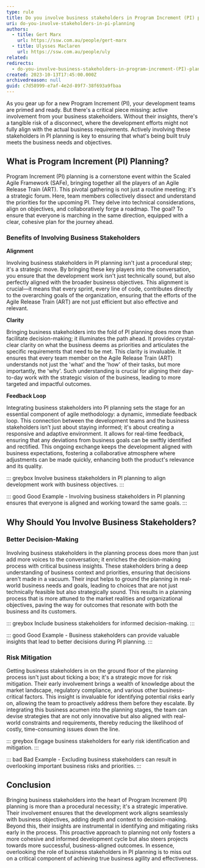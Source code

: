 ```yaml
---
type: rule
title: Do you involve business stakeholders in Program Increment (PI) planning?
uri: do-you-involve-stakeholders-in-pi-planning
authors:
  - title: Gert Marx
    url: https://ssw.com.au/people/gert-marx
  - title: Ulysses Maclaren
    url: https://ssw.com.au/people/uly
related:
redirects:
  - do-you-involve-business-stakeholders-in-program-increment-(PI)-planning
created: 2023-10-13T17:45:00.000Z
archivedreason: null
guid: c7d58999-e7af-4e2d-89f7-38f693a9fbaa
---
```

As you gear up for a new Program Increment (PI), your development teams are primed and ready. But there's a critical piece missing: active involvement from your business stakeholders. Without their insights, there's a tangible risk of a disconnect, where the development efforts might not fully align with the actual business requirements. Actively involving these stakeholders in PI planning is key to ensuring that what's being built truly meets the business needs and objectives.

<!--endintro-->

## What is Program Increment (PI) Planning?

Program Increment (PI) planning is a cornerstone event within the Scaled Agile Framework (SAFe), bringing together all the players of an Agile Release Train (ART). This pivotal gathering is not just a routine meeting; it's a strategic forum. Here, team members collectively dissect and understand the priorities for the upcoming PI. They delve into technical considerations, align on objectives, and collaboratively forge a roadmap. The goal? To ensure that everyone is marching in the same direction, equipped with a clear, cohesive plan for the journey ahead.

### Benefits of Involving Business Stakeholders

**Alignment**

Involving business stakeholders in PI planning isn't just a procedural step; it's a strategic move. By bringing these key players into the conversation, you ensure that the development work isn't just technically sound, but also perfectly aligned with the broader business objectives. This alignment is crucial—it means that every sprint, every line of code, contributes directly to the overarching goals of the organization, ensuring that the efforts of the Agile Release Train (ART) are not just efficient but also effective and relevant.

**Clarity**

Bringing business stakeholders into the fold of PI planning does more than facilitate decision-making; it illuminates the path ahead. It provides crystal-clear clarity on what the business deems as priorities and articulates the specific requirements that need to be met. This clarity is invaluable. It ensures that every team member on the Agile Release Train (ART) understands not just the 'what' and the 'how' of their tasks, but more importantly, the 'why'. Such understanding is crucial for aligning their day-to-day work with the strategic vision of the business, leading to more targeted and impactful outcomes.

**Feedback Loop**

Integrating business stakeholders into PI planning sets the stage for an essential component of agile methodology: a dynamic, immediate feedback loop. This connection between the development teams and the business stakeholders isn’t just about staying informed; it's about creating a responsive and adaptive environment. It allows for real-time feedback, ensuring that any deviations from business goals can be swiftly identified and rectified. This ongoing exchange keeps the development aligned with business expectations, fostering a collaborative atmosphere where adjustments can be made quickly, enhancing both the product's relevance and its quality.

::: greybox
Involve business stakeholders in PI planning to align development work with business objectives.
:::

::: good
Good Example - Involving business stakeholders in PI planning ensures that everyone is aligned and working toward the same goals.
:::

## Why Should You Involve Business Stakeholders?

### Better Decision-Making

Involving business stakeholders in the planning process does more than just add more voices to the conversation; it enriches the decision-making process with critical business insights. These stakeholders bring a deep understanding of business context and priorities, ensuring that decisions aren't made in a vacuum. Their input helps to ground the planning in real-world business needs and goals, leading to choices that are not just technically feasible but also strategically sound. This results in a planning process that is more attuned to the market realities and organizational objectives, paving the way for outcomes that resonate with both the business and its customers.

::: greybox
Include business stakeholders for informed decision-making.
:::

::: good
Good Example - Business stakeholders can provide valuable insights that lead to better decisions during PI planning.
:::

### Risk Mitigation

Getting business stakeholders in on the ground floor of the planning process isn't just about ticking a box; it's a strategic move for risk mitigation. Their early involvement brings a wealth of knowledge about the market landscape, regulatory compliance, and various other business-critical factors. This insight is invaluable for identifying potential risks early on, allowing the team to proactively address them before they escalate. By integrating this business acumen into the planning stages, the team can devise strategies that are not only innovative but also aligned with real-world constraints and requirements, thereby reducing the likelihood of costly, time-consuming issues down the line.

::: greybox
Engage business stakeholders for early risk identification and mitigation.
:::

::: bad
Bad Example - Excluding business stakeholders can result in overlooking important business risks and priorities.
:::

## Conclusion

Bringing business stakeholders into the heart of Program Increment (PI) planning is more than a procedural necessity; it's a strategic imperative. Their involvement ensures that the development work aligns seamlessly with business objectives, adding depth and context to decision-making. Beyond this, their insights are instrumental in identifying and mitigating risks early in the process. This proactive approach to planning not only fosters a more cohesive and informed development cycle but also steers projects towards more successful, business-aligned outcomes. In essence, overlooking the role of business stakeholders in PI planning is to miss out on a critical component of achieving true business agility and effectiveness.
